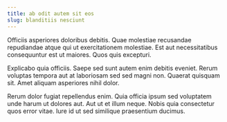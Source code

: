 ```yaml
---
title: ab odit autem sit eos
slug: blanditiis nesciunt
---
```


Officiis asperiores doloribus debitis. Quae molestiae recusandae repudiandae atque qui ut exercitationem molestiae. Est aut necessitatibus consequuntur est ut maiores. Quos quis excepturi.

Explicabo quia officiis. Saepe sed sunt autem enim debitis eveniet. Rerum voluptas tempora aut at laboriosam sed sed magni non. Quaerat quisquam sit. Amet aliquam asperiores nihil dolor.

Rerum dolor fugiat repellendus enim. Quia officia ipsum sed voluptatem unde harum ut dolores aut. Aut ut et illum neque. Nobis quia consectetur quos error vitae. Iure id ut sed similique praesentium ducimus.
